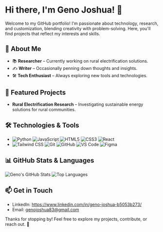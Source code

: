 # Hi there, I'm Geno Joshua! 👋

Welcome to my GitHub portfolio! I'm passionate about technology, research, and customization, blending creativity with problem-solving. Here, you'll find projects that reflect my interests and skills.

## 🚀 About Me
- 📚 **Researcher** – Currently working on rural electrification solutions.
- ✍️ **Writer** – Occasionally penning down thoughts and insights.
- 🛠️ **Tech Enthusiast** – Always exploring new tools and technologies.

## 📌 Featured Projects
- **Rural Electrification Research** – Investigating sustainable energy solutions for rural communities.


## 🛠️ Technologies & Tools
- ![Python](https://img.shields.io/badge/Python-3776AB?style=for-the-badge&logo=python&logoColor=white)  ![JavaScript](https://img.shields.io/badge/JavaScript-F7DF1E?style=for-the-badge&logo=javascript&logoColor=black) ![HTML5](https://img.shields.io/badge/HTML5-E34F26?style=for-the-badge&logo=html5&logoColor=white)  ![CSS3](https://img.shields.io/badge/CSS3-1572B6?style=for-the-badge&logo=css3&logoColor=white) ![React](https://img.shields.io/badge/React-61DAFB?style=for-the-badge&logo=react&logoColor=black)
- ![Tailwind CSS](https://img.shields.io/badge/Tailwind_CSS-38B2AC?style=for-the-badge&logo=tailwind-css&logoColor=white) ![Git](https://img.shields.io/badge/Git-F05032?style=for-the-badge&logo=git&logoColor=white) ![GitHub](https://img.shields.io/badge/GitHub-181717?style=for-the-badge&logo=github&logoColor=white) ![VS Code](https://img.shields.io/badge/VS_Code-007ACC?style=for-the-badge&logo=visual-studio-code&logoColor=white) ![Figma](https://img.shields.io/badge/Figma-F24E1E?style=for-the-badge&logo=figma&logoColor=white)

## 📊 GitHub Stats & Languages
![Geno's GitHub Stats](https://github-readme-stats.vercel.app/api?username=GenoJ83&show_icons=true&theme=radical)
![Top Languages](https://github-readme-stats.vercel.app/api/top-langs/?username=GenoJ83&layout=compact&theme=radical)

## 📫 Get in Touch
- LinkedIn: https://www.linkedin.com/in/geno-joshua-b5053b273/
- Email: genojoshua83@gmail.com

Thanks for stopping by! Feel free to explore my projects, contribute, or reach out. 🚀

